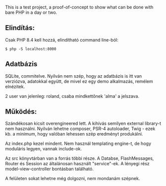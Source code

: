 This is a test project, a proof-of-concept to show what can be done with bare PHP
in a day or two.


## Elindítás:

Csak PHP 8.4 kell hozzá, elindítható command line-ból:

```
$ php -S localhost:8000
```

## Adatbázis

SQLite, commitelve. Nyilván nem szép, hogy az adatbázis is itt van
verziózva, adatokkal együtt, de mivel ez egy demo alkalmazás, remélem elnézitek.

2 user van jelenleg:
roland, csaba
mindkettőnek 'alma' a jelszava.

## Működés:

Szándékosan kicsit overengineered lett. A kihívás semilyen external library-t
nem használni. Nyilván lehetne composer, PSR-4 autoloader, Twig - ezek kb. a
minimum, hogy valóban lehessen szép eredményt produkálni.

Az index.php kezel mindent. Nem használ templating engine-t, de hogy moduláris
legyen, vannak include-ok.

Az src könyvtárban van a forrás többi része.
A Databse, FlashMessages, Router és Session az általánosan használt "service"-ek.
A lényegi rész model-view-controller bontásban található.

A felületen sokat lehetne még dolgozni, nem mondanám szépnek.
